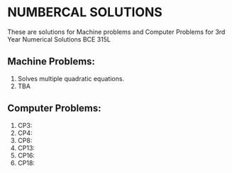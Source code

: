 # NUMBERCAL SOLUTIONS
These are solutions for Machine problems and Computer Problems for 3rd Year Numerical Solutions BCE 315L 

## Machine Problems:
1. Solves multiple quadratic equations.
2. TBA

## Computer Problems:
1. CP3: 
2. CP4: 
3. CP8: 
4. CP13: 
5. CP16: 
6. CP18: 
